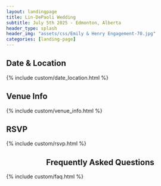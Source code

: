 ```yaml
---
layout: landingpage
title: Lin-DePaoli Wedding
subtitle: July 5th 2025 - Edmonton, Alberta
header_type: splash
header_img: "assets/css/Emily & Henry Engagement-70.jpg"
categories: [landing-page]
---
```


## Date & Location

{% include custom/date_location.html  %}

## Venue Info

{% include custom/venue_info.html %}

## RSVP

{% include custom/rsvp.html %}

## <center>Frequently Asked Questions</center>

{% include custom/faq.html %}
